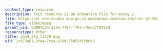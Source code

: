 ```yaml
---
content_type: resource
description: This resource is an animation file for essay 2.
file: https://ol-ocw-studio-app-qa.s3.amazonaws.com/courses/res-12-001-topics-in-fluid-dynamics-spring-2010/2ca73a812ce47cc4a76d75055d1f86a0_ga2d_eta_lat20.mpg
file_type: video/mpeg
parent_uid: 6d094c3a-332e-7764-f70a-74ead7f04258
resourcetype: Other
title: ga2d_eta_lat20.mpg
uid: 2ca73a81-2ce4-7cc4-a76d-75055d1f86a0
---
```


